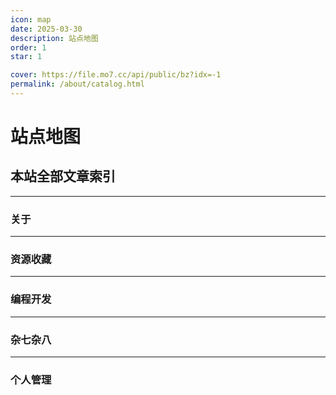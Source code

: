 ```yaml
---
icon: map
date: 2025-03-30
description: 站点地图
order: 1
star: 1

cover: https://file.mo7.cc/api/public/bz?idx=-1
permalink: /about/catalog.html
---
```


# 站点地图

## 本站全部文章索引

---

### 关于

<Catalog base='/about/' hideHeading/>

---

### 资源收藏

<Catalog base='/bookmark/' hideHeading/>

---

### 编程开发

<Catalog base='/coder/' hideHeading/>

---

### 杂七杂八

<Catalog base='/misc/' hideHeading/>

---

### 个人管理

<Catalog base='/self_manage/' hideHeading/>
